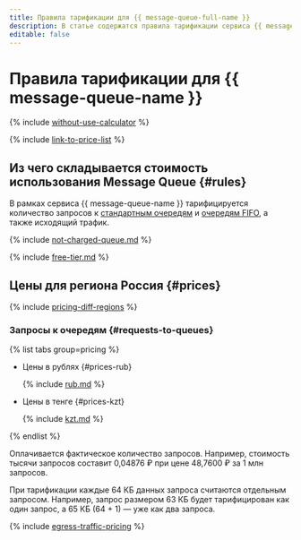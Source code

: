 ```yaml
---
title: Правила тарификации для {{ message-queue-full-name }}
description: В статье содержатся правила тарификации сервиса {{ message-queue-name }}.
editable: false
---
```


# Правила тарификации для {{ message-queue-name }}



{% include [without-use-calculator](../_includes/pricing/without-use-calculator.md) %}

{% include [link-to-price-list](../_includes/pricing/link-to-price-list.md) %}

## Из чего складывается стоимость использования Message Queue {#rules}

В рамках сервиса {{ message-queue-name }} тарифицируется количество запросов к [стандартным очередям](concepts/queue.md#standard-queues) и [очередям FIFO](concepts/queue.md#fifo-queues), а также исходящий трафик.

{% include [not-charged-queue.md](../_includes/pricing/price-formula/not-charged-queue.md) %}

{% include [free-tier.md](../_includes/pricing/price-formula/free-tier.md) %}

## Цены для региона Россия {#prices}

{% include [pricing-diff-regions](../_includes/pricing-diff-regions.md) %}

### Запросы к очередям {#requests-to-queues}


{% list tabs group=pricing %}

- Цены в рублях {#prices-rub}

  {% include [rub.md](../_pricing/message-queue/rub.md) %}

- Цены в тенге {#prices-kzt}

  {% include [kzt.md](../_pricing/message-queue/kzt.md) %}

{% endlist %}



Оплачивается фактическое количество запросов. Например, стоимость тысячи запросов составит 0,04876 ₽ при цене 48,7600 ₽ за 1 млн запросов.

При тарификации каждые 64 КБ данных запроса считаются отдельным запросом. Например, запрос размером 63 КБ будет тарифицирован как один запрос, а 65 КБ (64 + 1) — уже как два запроса.

{% include [egress-traffic-pricing](../_includes/egress-traffic-pricing.md) %}
